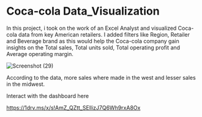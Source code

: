 # Coca-cola Data_Visualization

In this project, i took on the work of an Excel Analyst and visualized Coca-cola data from key American retailers.
I added filters like Region, Retailer and Beverage brand as this would help the Coca-cola company gain insights on the Total sales, Total units sold, Total operating profit and Average operating margin.


![Screenshot (29)](https://github.com/Ikanabasi/Coca-cola-Data_Visualization/assets/116980575/ec12fc19-3713-448b-99e3-b67a795fde19)

According to the data, more sales where made in the west and lesser sales in the midwest.

Interact with the dashboard here

https://1drv.ms/x/s!AmZ_QZtt_SEllizJ7Q6Wh9rxA8Ox

